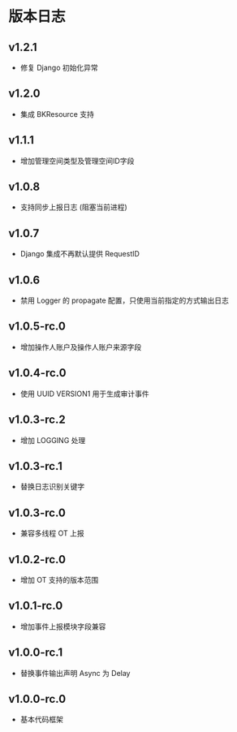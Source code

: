 # 版本日志

## v1.2.1

- 修复 Django 初始化异常

## v1.2.0

- 集成 BKResource 支持

## v1.1.1

- 增加管理空间类型及管理空间ID字段

## v1.0.8

- 支持同步上报日志 (阻塞当前进程)

## v1.0.7

- Django 集成不再默认提供 RequestID

## v1.0.6

- 禁用 Logger 的 propagate 配置，只使用当前指定的方式输出日志

## v1.0.5-rc.0

- 增加操作人账户及操作人账户来源字段

## v1.0.4-rc.0

- 使用 UUID VERSION1 用于生成审计事件

## v1.0.3-rc.2

- 增加 LOGGING 处理

## v1.0.3-rc.1

- 替换日志识别关键字

## v1.0.3-rc.0

- 兼容多线程 OT 上报

## v1.0.2-rc.0

- 增加 OT 支持的版本范围

## v1.0.1-rc.0

- 增加事件上报模块字段兼容

## v1.0.0-rc.1

- 替换事件输出声明 Async 为 Delay

## v1.0.0-rc.0

- 基本代码框架
